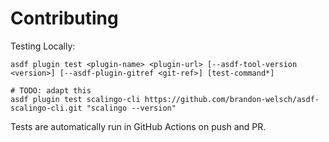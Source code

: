 # Contributing

Testing Locally:

```shell
asdf plugin test <plugin-name> <plugin-url> [--asdf-tool-version <version>] [--asdf-plugin-gitref <git-ref>] [test-command*]

# TODO: adapt this
asdf plugin test scalingo-cli https://github.com/brandon-welsch/asdf-scalingo-cli.git "scalingo --version"
```

Tests are automatically run in GitHub Actions on push and PR.
